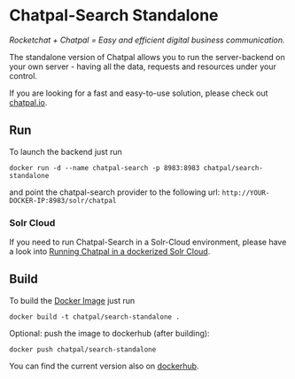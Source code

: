 # Chatpal-Search Standalone

_Rocketchat + Chatpal = Easy and efficient digital business communication._

The standalone version of Chatpal allows you to run the server-backend on your own
server - having all the data, requests and resources under your control.

If you are looking for a fast and easy-to-use solution, please check out
[chatpal.io](https://chatpal.io/).

## Run

To launch the backend just run

```
docker run -d --name chatpal-search -p 8983:8983 chatpal/search-standalone
```

and point the chatpal-search provider to the following url: `http://YOUR-DOCKER-IP:8983/solr/chatpal`

### Solr Cloud

If you need to run Chatpal-Search in a Solr-Cloud environment, please have a look into
[Running Chatpal in a dockerized Solr Cloud](ChatpalSolrCloud.md).

## Build

To build the [Docker Image](https://www.docker.com/) just run

```
docker build -t chatpal/search-standalone .
```

Optional: push the image to dockerhub (after building):

```
docker push chatpal/search-standalone
```

You can find the current version also on [dockerhub](https://hub.docker.com/r/chatpal/search-standalone/).
